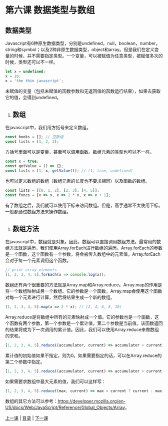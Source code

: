 # 第六课 数据类型与数组
## 数据类型
Javascript有6种原生数据类型，分别是undefined，null，boolean，number，string和symbol；以及2种非原生数据类型，object和array。但是我们在定义变量的时候，并不需要指定类型。一个变量，可以被赋值为任意类型，被赋值多次的时候，类型还可以不一样。
```javascript
let x = undefined;
x = 10;
x = 'the thin javascript';
```
未赋值的变量（包括未赋值的函数参数和无返回值的函数运行结果），如果去获取它的值，会得到undefined。

1. ## 数组
在javascript中，我们用方括号来定义数组。
```javascript
const books = []; // 空数组
const lists = [1, 2, 3];
```
方括号里面可以是变量，甚至可以调用函数。数组元素的类型也可以不一样。
```javascript
const x = true;
const getValue = () => {};
const lists = [1, x, getValue()]; // [1, true, undefined]
```
也可以定义数组的数组（数组元素的长度也不要求相同）以及函数的数组。
```javascript
const lists = [[0, 1, 2], [2, 3], [4, 5]];
const funcs = [x => x, x => 2 * x, x => x + 1];
```
有了数组之后，我们就可以使用下标来访问数组。但是，高手通常不太使用下标。一般都通过数组方法来操作数组。

1. ## 数组方法
在javascript中，数组就是对象。因此，数组可以直接调用数组方法。最常用的数组方法就是遍历，我们使用Array.forEach进行数组的遍历。Array.forEach的参数是一个函数，这个函数有一个参数，将会被传入数组中的元素值。Array.forEach会对于每一个元素调用这个函数。
```javascript
// print array elements
[1, 2, 3, 4, 5].forEach(x => console.log(x));
```
数组还有两个很重要的方法就是Array.map和Array.reduce。Array.map的作用是将一个数组映射成另一个数组。它的参数是一个函数，Array.map会使用这个函数对每一个元素进行计算，然后将结果生成一个新的数组。
```javascript
[1, 2, 3, 4, 5].map(x => 2 * x); // [2, 4, 6, 8, 10]
```
Array.reduce是将数组中所有的元素映射成一个值。它的参数也是一个函数，这个函数有两个参数，第一个参数是一个累计值，第二个参数是当前值。该函数返回的结果将成为下一次调用的累计值。因此，我们可以使用Array.reduce来做数组的求和。
```javascript
[1, 2, 3, 4, 5].reduce((accumulator, current) => accumulator + current); // 15
```
累计值的初始值如果不指定，则为0。如果需要指定的话，可以在Array.reduce的第二个参数中指定。
```javascript
[1, 2, 3, 4, 5].reduce((accumulator, current) => accumulator + current, 10); // 25
```
如果需要求数组中最大元素的值，我们可以这样写：
```javascript
[1, 2, 3, 4, 5].reduce((max, current) => max < current ? current : max); // 5
```
数组的其它方法可以参考：<https://developer.mozilla.org/en-US/docs/Web/JavaScript/Reference/Global_Objects/Array>。

[上一课](lesson5.md) &#124; [目录](README.md) &#124; [下一课](lesson7.md)
